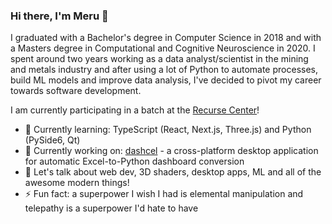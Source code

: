 ### Hi there, I'm Meru 👋

I graduated with a Bachelor's degree in Computer Science in 2018 and with a Masters degree in Computational and Cognitive Neuroscience in 2020. I spent around two years working as a data analyst/scientist in the mining and metals industry and after using a lot of Python to automate processes, build ML models and improve data analysis, I've decided to pivot my career towards software development. 

I am currently participating in a batch at the [Recurse Center](https://www.recurse.com/)!

- 🌱 Currently learning: TypeScript (React, Next.js, Three.js) and Python (PySide6, Qt)
- 🔨 Currently working on: [dashcel](https://github.com/pearlescence-m/dashcel) - a cross-platform desktop application for automatic Excel-to-Python dashboard conversion
- 💬 Let's talk about web dev, 3D shaders, desktop apps, ML and all of the awesome modern things!
- ⚡ Fun fact: a superpower I wish I had is elemental manipulation and telepathy is a superpower I'd hate to have

<!--
**pearlescence-m/pearlescence-m** is a ✨ _special_ ✨ repository because its `README.md` (this file) appears on your GitHub profile.

Here are some ideas to get you started:

- 🔭 I’m currently working on ...
- 🌱 I’m currently learning ...
- 👯 I’m looking to collaborate on ...
- 🤔 I’m looking for help with ...
- 💬 Ask me about ...
- 📫 How to reach me: ...
- 😄 Pronouns: ...
-->
